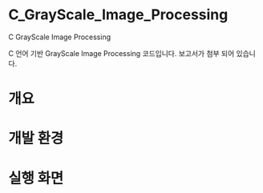 # C_GrayScale_Image_Processing
C GrayScale Image Processing

C 언어 기반 GrayScale Image Processing 코드입니다. 보고서가 첨부 되어 있습니다.


# 개요

# 개발 환경

# 실행 화면

